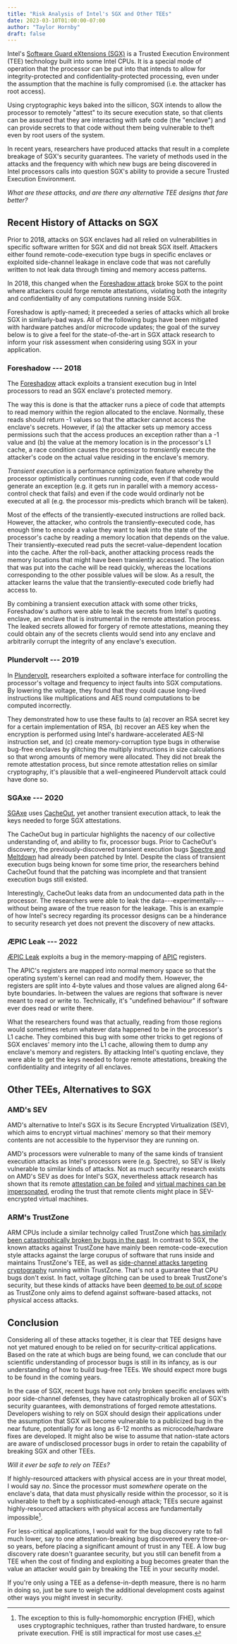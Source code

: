 ```yaml
---
title: "Risk Analysis of Intel's SGX and Other TEEs"
date: 2023-03-10T01:00:00-07:00
author: "Taylor Hornby"
draft: false
---
```


Intel's [Software Guard eXtensions (SGX)](https://www.intel.com/content/www/us/en/developer/tools/software-guard-extensions/overview.html) is a Trusted Execution Environment (TEE) technology built into some Intel CPUs. It is a special mode of operation that the processor can be put into that intends to allow for integrity-protected and confidentiality-protected processing, even under the assumption that the machine is fully compromised (i.e. the attacker has root access). 

Using cryptographic keys baked into the sillicon, SGX intends to allow the processor to remotely "attest" to its secure execution state, so that clients can be assured that they are interacting with safe code (the "enclave") and can provide secrets to that code without them being vulnerable to theft even by root users of the system.

In recent years, researchers have produced attacks that result in a complete breakage of SGX's security guarantees. The variety of methods used in the attacks and the frequency with which new bugs are being discovered in Intel processors calls into question SGX's ability to provide a secure Trusted Execution Environment. 

*What are these attacks, and are there any alternative TEE designs that fare better?*

## Recent History of Attacks on SGX


Prior to 2018, attacks on SGX enclaves had all relied on vulnerabilities in specific software written for SGX and did not break SGX itself. Attackers either found remote-code-execution type bugs in specific enclaves or exploited side-channel leakage in enclave code that was not carefully written to not leak data through timing and memory access patterns.

In 2018, this changed when the [Foreshadow attack](https://foreshadowattack.eu/) broke SGX to the point where attackers could forge remote attestations, violating both the integrity and confidentiality of any computations running inside SGX. 

Foreshadow is aptly-named; it preceeded a series of attacks which all broke SGX in similarly-bad ways. All of the following bugs have been mitigated with hardware patches and/or microcode updates; the goal of the survey below is to give a feel for the state-of-the-art in SGX attack research to inform your risk assessment when considering using SGX in your application.

### Foreshadow --- 2018

The [Foreshadow](https://foreshadowattack.eu/) attack exploits a transient execution bug in Intel processors to read an SGX enclave's protected memory. 

The way this is done is that the attacker runs a piece of code that attempts to read memory within the region allocated to the enclave. Normally, these reads should return -1 values so that the attacker cannot access the enclave's secrets. However, if (a) the attacker sets up memory access permissions  such that the access produces an exception rather than a -1 value and (b) the value at the memory location is in the processor's L1 cache, a race condition causes the processor to *transiently* execute the attacker's code on the actual value residing in the enclave's memory.

*Transient execution* is a performance optimization feature whereby the processor optimistically continues running code, even if that code would generate an exception (e.g. it gets run in parallel with a memory access-control check that fails) and even if the code would ordinarly not be executed at all (e.g. the processor mis-predicts which branch will be taken).

Most of the effects of the transiently-executed instructions are rolled back. However, the attacker, who controls the transiently-executed code, has enough time to encode a value they want to leak into the state of the processor's cache by reading a memory location that depends on the value. Their transiently-executed read puts the secret-value-dependent location into the cache. After the roll-back, another attacking process reads the memory locations that might have been transiently accessed. The location that was put into the cache will be read quickly, whereas the locations corresponding to the other possible values will be slow. As a result, the attacker learns the value that the transiently-executed code briefly had access to.

By combining a transient execution attack with some other tricks, Foreshadow's authors were able to leak the secrets from Intel's quoting enclave, an enclave that is instrumental in the remote attestation process. The leaked secrets allowed for forgery of remote attestations, meaning they could obtain any of the secrets clients would send into any enclave and arbitrarily corrupt the integrity of any enclave's execution.

### Plundervolt --- 2019

In [Plundervolt](https://plundervolt.com/), researchers exploited a software interface for controlling the processor's voltage and frequency to inject faults into SGX computations. By lowering the voltage, they found that they could cause long-lived instructions like multiplications and AES round computations to be computed incorrectly.

They demonstrated how to use these faults to (a) recover an RSA secret key for a certain implementation of RSA, (b) recover an AES key when the encryption is performed using Intel's hardware-accelerated AES-NI instruction set, and \(c\) create memory-corruption type bugs in otherwise bug-free enclaves by glitching the multiply instructions in size calculations so that wrong amounts of memory were allocated. They did not break the remote attestation process, but since remote attestation relies on similar cryptography, it's plausible that a well-engineered Plundervolt attack could have done so.

### SGAxe --- 2020

[SGAxe](https://sgaxe.com/files/SGAxe.pdf) uses [CacheOut](https://cacheoutattack.com/), yet another transient execution attack, to leak the keys needed to forge SGX attestations.

The CacheOut bug in particular highlights the nacency of our collective understanding of, and ability to fix, processor bugs. Prior to CacheOut's discovery, the previously-discovered transient execution bugs [Spectre and Meltdown](https://meltdownattack.com/) had already been patched by Intel. Despite the class of transient execution bugs being known for some time prior, the researchers behind CacheOut found that the patching was incomplete and that transient execution bugs still existed.

Interestingly, CacheOut leaks data from an undocumented data path in the processor. The researchers were able to leak the data---experimentally---without being aware of the true reason for the leakage. This is an example of how Intel's secrecy regarding its processor designs can be a hinderance to security research yet does not prevent the discovery of new attacks.


### ÆPIC Leak --- 2022

[ÆPIC Leak](https://aepicleak.com/) exploits a bug in the memory-mapping of [APIC](https://en.wikipedia.org/wiki/Advanced_Programmable_Interrupt_Controller) registers. 

The APIC's registers are mapped into normal memory space so that the operating system's kernel can read and modify them. However, the registers are split into 4-byte values and those values are aligned along 64-byte boundaries. In-between the values are regions that software is never meant to read or write to. Technically, it's "undefined behaviour" if software ever does read or write there.

What the researchers found was that actually, reading from those regions would sometimes return whatever data happened to be in the processor's L1 cache. They combined this bug with some other tricks to get regions of SGX enclaves' memory into the L1 cache, allowing them to dump any enclave's memory and registers. By attacking Intel's quoting enclave, they were able to get the keys needed to forge remote attestations, breaking the confidentiality and integrity of all enclaves.

## Other TEEs, Alternatives to SGX

### AMD's SEV

AMD's alternative to Intel's SGX is its Secure Encrypted Virtualization (SEV), which aims to encrypt virtual machines' memory so that their memory contents are not accessible to the hypervisor they are running on.

AMD's processors were vulnerable to many of the same kinds of transient execution attacks as Intel's processors were (e.g. Spectre), so SEV is likely vulnerable to similar kinds of attacks. Not as much security research exists on AMD's SEV as does for Intel's SGX, nevertheless attack research has shown that its remote [attestation can be foiled](https://dl.acm.org/doi/10.1145/3319535.3354216) and [virtual machines can be impersonated](https://dl.acm.org/doi/10.1145/3460120.3485253), eroding the trust that remote clients might place in SEV-encrypted virtual machines.

### ARM's TrustZone

ARM CPUs include a similar technolgy called TrustZone which [has similarly been catastrophically broken by bugs in the past](https://ieeexplore.ieee.org/document/9152801). In contrast to SGX, the known attacks against TrustZone have mainly been remote-code-execution style attacks against the large corupus of software that runs inside and maintains TrustZone's TEE, as well as [side-channel attacks targeting cryptography](https://duo.com/decipher/new-side-channel-attack-extracts-private-keys-from-some-qualcomm-chips) running within TrustZone. That's not a guarantee that CPU bugs don't exist. In fact, voltage glitching can be used to break TrustZone's security, but these kinds of attacks have been [deemed to be out of scope](https://developer.arm.com/documentation/ka005159/1-0) as TrustZone only aims to defend against software-based attacks, not physical access attacks.


## Conclusion

Considering all of these attacks together, it is clear that TEE designs have not yet matured enough to be relied on for security-critical applications. Based on the rate at which bugs are being found, we can conclude that our scientific understanding of processor bugs is still in its infancy, as is our understanding of how to build bug-free TEEs. We should expect more bugs to be found in the coming years.

In the case of SGX, recent bugs have not only broken specific enclaves with poor side-channel defenses, they have catastrophically broken all of SGX's security guarantees, with demonstrations of forged remote attestations. Developers wishing to rely on SGX should design their applications under the assumption that SGX will become vulnerable to a publicized bug in the near future, potentially for as long as 6-12 months as microcode/hardware fixes are developed. It might also be wise to assume that nation-state actors are aware of undisclosed processor bugs in order to retain the capability of breaking SGX and other TEEs.

*Will it ever be safe to rely on TEEs?*

If highly-resourced attackers with physical access are in your threat model, I would say *no*. Since the processor must *somewhere* operate on the enclave's data, that data must physically reside within the processor, so it is vulnerable to theft by a sophisticated-enough attack; TEEs secure against highly-resourced attackers with physical access are fundamentally impossible[^1].

For less-critical applications, I would wait for the bug discovery rate to fall
much lower, say to one attestation-breaking bug discovered every three-or-so
years, before placing a significant amount of trust in any TEE. A low bug
discovery rate doesn't guarantee security, but you still can benefit from a TEE
when the cost of finding and exploiting a bug becomes greater than the value an
attacker would gain by breaking the TEE in your security model.

If you're only using a TEE as a defense-in-depth measure, there is no harm in doing so, just be sure to weigh the additional development costs against other ways you might invest in security.

[^1]: The exception to this is fully-homomorphic encryption (FHE), which uses cryptographic techniques, rather than trusted hardware, to ensure private execution. FHE is still impractical for most use cases.